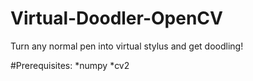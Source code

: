 # Virtual-Doodler-OpenCV
Turn any normal pen into virtual stylus and get doodling!

#Prerequisites:
*numpy
*cv2

